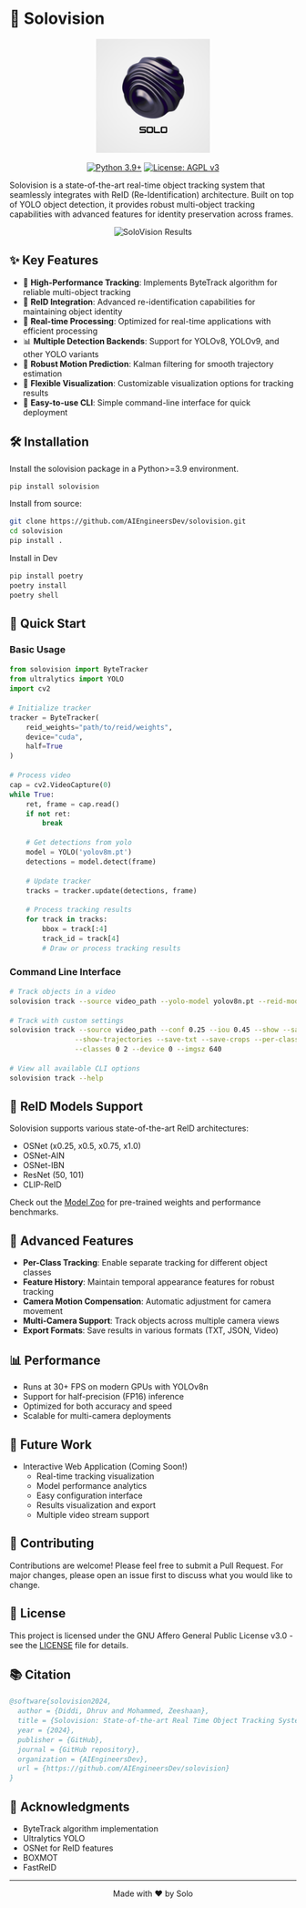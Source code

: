 # 🚀 Solovision

<div align="center">

<img src="assets/logo/logo.png" alt="Solovision Logo" width="200"/>

[![Python 3.9+](https://img.shields.io/badge/Python-3.9%2B-blue.svg)](https://www.python.org/downloads/)
[![License: AGPL v3](https://img.shields.io/badge/License-AGPL_v3-blue.svg)](https://www.gnu.org/licenses/agpl-3.0)

</div>

Solovision is a state-of-the-art real-time object tracking system that seamlessly integrates with ReID (Re-Identification) architecture. Built on top of YOLO object detection, it provides robust multi-object tracking capabilities with advanced features for identity preservation across frames.

<div align="center">
  <img src="assets/results/solovision_results.gif" alt="SoloVision Results">
</div>

## ✨ Key Features

- 🎯 **High-Performance Tracking**: Implements ByteTrack algorithm for reliable multi-object tracking
- 🔄 **ReID Integration**: Advanced re-identification capabilities for maintaining object identity
- 🚀 **Real-time Processing**: Optimized for real-time applications with efficient processing
- 📊 **Multiple Detection Backends**: Support for YOLOv8, YOLOv9, and other YOLO variants
- 💪 **Robust Motion Prediction**: Kalman filtering for smooth trajectory estimation
- 🎨 **Flexible Visualization**: Customizable visualization options for tracking results
- 🔧 **Easy-to-use CLI**: Simple command-line interface for quick deployment

## 🛠️ Installation

Install the solovision package in a Python>=3.9 environment.
```bash
pip install solovision
```

Install from source:

```bash
git clone https://github.com/AIEngineersDev/solovision.git
cd solovision
pip install .
```

Install in Dev
```bash
pip install poetry
poetry install
poetry shell
```

## 🚀 Quick Start

### Basic Usage

```python
from solovision import ByteTracker
from ultralytics import YOLO
import cv2

# Initialize tracker
tracker = ByteTracker(
    reid_weights="path/to/reid/weights",
    device="cuda",
    half=True
)

# Process video
cap = cv2.VideoCapture(0)
while True:
    ret, frame = cap.read()
    if not ret:
        break
        
    # Get detections from yolo
    model = YOLO('yolov8m.pt')
    detections = model.detect(frame)
    
    # Update tracker
    tracks = tracker.update(detections, frame)
    
    # Process tracking results
    for track in tracks:
        bbox = track[:4]
        track_id = track[4]
        # Draw or process tracking results
```

### Command Line Interface

```bash
# Track objects in a video
solovision track --source video_path --yolo-model yolov8n.pt --reid-model osnet_x1_0_msmt17.pt

# Track with custom settings
solovision track --source video_path --conf 0.25 --iou 0.45 --show --save --half \
                --show-trajectories --save-txt --save-crops --per-class \
                --classes 0 2 --device 0 --imgsz 640

# View all available CLI options
solovision track --help
```

## 🎯 ReID Models Support

Solovision supports various state-of-the-art ReID architectures:

- OSNet (x0.25, x0.5, x0.75, x1.0)
- OSNet-AIN
- OSNet-IBN
- ResNet (50, 101)
- CLIP-ReID

Check out the [Model Zoo](https://kaiyangzhou.github.io/deep-person-reid/MODEL_ZOO.html) for pre-trained weights and performance benchmarks.

## 🔧 Advanced Features

- **Per-Class Tracking**: Enable separate tracking for different object classes
- **Feature History**: Maintain temporal appearance features for robust tracking
- **Camera Motion Compensation**: Automatic adjustment for camera movement
- **Multi-Camera Support**: Track objects across multiple camera views
- **Export Formats**: Save results in various formats (TXT, JSON, Video)

## 📊 Performance

- Runs at 30+ FPS on modern GPUs with YOLOv8n
- Support for half-precision (FP16) inference
- Optimized for both accuracy and speed
- Scalable for multi-camera deployments

## 🚀 Future Work

- Interactive Web Application (Coming Soon!)
  - Real-time tracking visualization
  - Model performance analytics
  - Easy configuration interface
  - Results visualization and export
  - Multiple video stream support

## 🤝 Contributing

Contributions are welcome! Please feel free to submit a Pull Request. For major changes, please open an issue first to discuss what you would like to change.

## 📝 License

This project is licensed under the GNU Affero General Public License v3.0 - see the [LICENSE](LICENSE) file for details.

## 📚 Citation

```bibtex
@software{solovision2024,
  author = {Diddi, Dhruv and Mohammed, Zeeshaan},
  title = {Solovision: State-of-the-art Real Time Object Tracking System},
  year = {2024},
  publisher = {GitHub},
  journal = {GitHub repository},
  organization = {AIEngineersDev},
  url = {https://github.com/AIEngineersDev/solovision}
}
```

## 🙏 Acknowledgments

- ByteTrack algorithm implementation
- Ultralytics YOLO
- OSNet for ReID features
- BOXMOT
- FastReID

---
<p align="center">Made with ❤️ by Solo</p>

